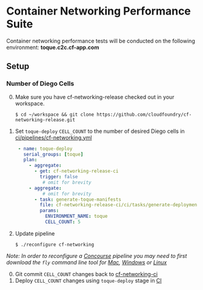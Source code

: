 # Container Networking Performance Suite
Container networking performance tests will be conducted on the following environment: **toque.c2c.cf-app.com**

## Setup
### Number of Diego Cells
0. Make sure you have cf-networking-release checked out in your workspace.

    ```
    $ cd ~/workspace && git clone https://github.com/cloudfoundry/cf-networking-release.git
    ```
0. Set `toque-deploy` `CELL_COUNT` to the number of desired Diego cells in [ci/pipelines/cf-networking.yml](pipelines/cf-networking.yml)
     ```yaml
      - name: toque-deploy
        serial_groups: [toque]
        plan:
          - aggregate:
            - get: cf-networking-release-ci
              trigger: false
               # omit for brevity
          - aggregate:
               # omit for brevity
            - task: generate-toque-manifests
              file: cf-networking-release-ci/ci/tasks/generate-deployment-manifests.yml
              params:
                ENVIRONMENT_NAME: toque
                CELL_COUNT: 5
      ```

0.  Update pipeline
    ```
    $ ./reconfigure cf-networking
    ```
*Note: In order to reconfigure a [Concourse](http://concourse.ci) pipeline you may need to first download the `fly` command line tool for [Mac](https://c2c.ci.cf-app.com/api/v1/cli?arch=amd64&platform=darwin), [Windows](https://c2c.ci.cf-app.com/api/v1/cli?arch=amd64&platform=windows) or [Linux](https://c2c.ci.cf-app.com/api/v1/cli?arch=amd64&platform=linux)*

0.  Git commit `CELL_COUNT` changes back to [cf-networking-ci](https://code.cloudfoundry.org/cf-networking-ci)
0.  Deploy `CELL_COUNT` changes using `toque-deploy` stage in [CI](https://c2c.ci.cf-app.com/pipelines/cf-networking/jobs/toque-deploy)
